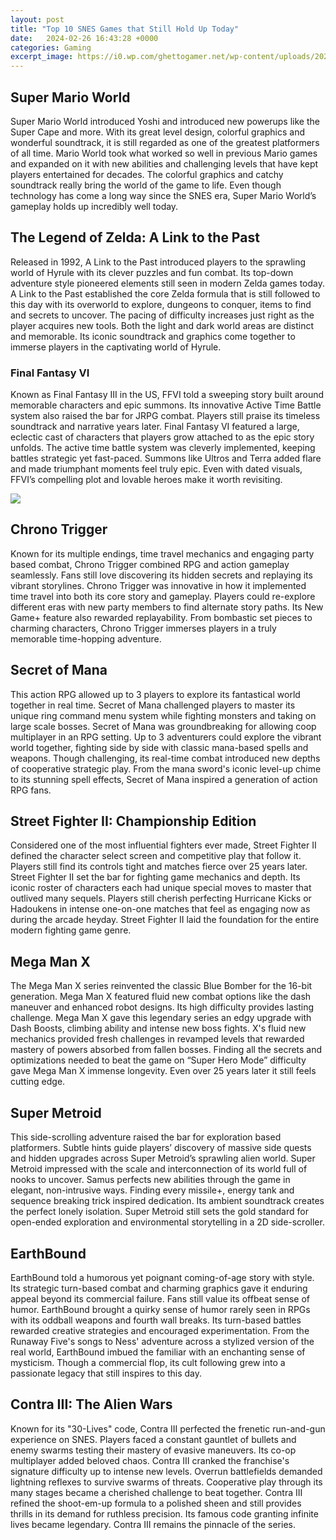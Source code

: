 ```yaml
---
layout: post
title: "Top 10 SNES Games that Still Hold Up Today"
date:   2024-02-26 16:43:28 +0000
categories: Gaming
excerpt_image: https://i0.wp.com/ghettogamer.net/wp-content/uploads/2021/10/donkey-kong-country-2.png?w=1248&amp;ssl=1
---
```


## Super Mario World 
Super Mario World introduced Yoshi and introduced new powerups like the Super Cape and more. With its great level design, colorful graphics and wonderful soundtrack, it is still regarded as one of the greatest platformers of all time. Mario World took what worked so well in previous Mario games and expanded on it with new abilities and challenging levels that have kept players entertained for decades. The colorful graphics and catchy soundtrack really bring the world of the game to life. Even though technology has come a long way since the SNES era, Super Mario World’s gameplay holds up incredibly well today.
## The Legend of Zelda: A Link to the Past
Released in 1992, A Link to the Past introduced players to the sprawling world of Hyrule with its clever puzzles and fun combat. Its top-down adventure style pioneered elements still seen in modern Zelda games today. A Link to the Past established the core Zelda formula that is still followed to this day with its overworld to explore, dungeons to conquer, items to find and secrets to uncover. The pacing of difficulty increases just right as the player acquires new tools. Both the light and dark world areas are distinct and memorable. Its iconic soundtrack and graphics come together to immerse players in the captivating world of Hyrule. 
### Final Fantasy VI
Known as Final Fantasy III in the US, FFVI told a sweeping story built around memorable characters and epic summons. Its innovative Active Time Battle system also raised the bar for JRPG combat. Players still praise its timeless soundtrack and narrative years later. Final Fantasy VI featured a large, eclectic cast of characters that players grow attached to as the epic story unfolds. The active time battle system was cleverly implemented, keeping battles strategic yet fast-paced. Summons like Ultros and Terra added flare and made triumphant moments feel truly epic. Even with dated visuals, FFVI’s compelling plot and lovable heroes make it worth revisiting.

![](https://i0.wp.com/ghettogamer.net/wp-content/uploads/2021/10/donkey-kong-country-2.png?w=1248&amp;ssl=1)
## Chrono Trigger
Known for its multiple endings, time travel mechanics and engaging party based combat, Chrono Trigger combined RPG and action gameplay seamlessly. Fans still love discovering its hidden secrets and replaying its vibrant storylines. Chrono Trigger was innovative in how it implemented time travel into both its core story and gameplay. Players could re-explore different eras with new party members to find alternate story paths. Its New Game+ feature also rewarded replayability. From bombastic set pieces to charming characters, Chrono Trigger immerses players in a truly memorable time-hopping adventure.
## Secret of Mana
This action RPG allowed up to 3 players to explore its fantastical world together in real time. Secret of Mana challenged players to master its unique ring command menu system while fighting monsters and taking on large scale bosses. Secret of Mana was groundbreaking for allowing coop multiplayer in an RPG setting. Up to 3 adventurers could explore the vibrant world together, fighting side by side with classic mana-based spells and weapons. Though challenging, its real-time combat introduced new depths of cooperative strategic play. From the mana sword's iconic level-up chime to its stunning spell effects, Secret of Mana inspired a generation of action RPG fans.
## Street Fighter II: Championship Edition
Considered one of the most influential fighters ever made, Street Fighter II defined the character select screen and competitive play that follow it. Players still find its controls tight and matches fierce over 25 years later. Street Fighter II set the bar for fighting game mechanics and depth. Its iconic roster of characters each had unique special moves to master that outlived many sequels. Players still cherish perfecting Hurricane Kicks or Hadoukens in intense one-on-one matches that feel as engaging now as during the arcade heyday. Street Fighter II laid the foundation for the entire modern fighting game genre.
## Mega Man X  
The Mega Man X series reinvented the classic Blue Bomber for the 16-bit generation. Mega Man X featured fluid new combat options like the dash maneuver and enhanced robot designs. Its high difficulty provides lasting challenge. Mega Man X gave this legendary series an edgy upgrade with Dash Boosts, climbing ability and intense new boss fights. X's fluid new mechanics provided fresh challenges in revamped levels that rewarded mastery of powers absorbed from fallen bosses. Finding all the secrets and optimizations needed to beat the game on “Super Hero Mode” difficulty gave Mega Man X immense longevity. Even over 25 years later it still feels cutting edge.
## Super Metroid
This side-scrolling adventure raised the bar for exploration based platformers. Subtle hints guide players’ discovery of massive side quests and hidden upgrades across Super Metroid’s sprawling alien world. Super Metroid impressed with the scale and interconnection of its world full of nooks to uncover. Samus perfects new abilities through the game in elegant, non-intrusive ways. Finding every missile+, energy tank and sequence breaking trick inspired dedication. Its ambient soundtrack creates the perfect lonely isolation. Super Metroid still sets the gold standard for open-ended exploration and environmental storytelling in a 2D side-scroller. 
## EarthBound
EarthBound told a humorous yet poignant coming-of-age story with style. Its strategic turn-based combat and charming graphics gave it enduring appeal beyond its commercial failure. Fans still value its offbeat sense of humor. EarthBound brought a quirky sense of humor rarely seen in RPGs with its oddball weapons and fourth wall breaks. Its turn-based battles rewarded creative strategies and encouraged experimentation. From the Runaway Five's songs to Ness' adventure across a stylized version of the real world, EarthBound imbued the familiar with an enchanting sense of mysticism. Though a commercial flop, its cult following grew into a passionate legacy that still inspires to this day.  
## Contra III: The Alien Wars
Known for its "30-Lives" code, Contra III perfected the frenetic run-and-gun experience on SNES. Players faced a constant gauntlet of bullets and enemy swarms testing their mastery of evasive maneuvers. Its co-op multiplayer added beloved chaos. Contra III cranked the franchise's signature difficulty up to intense new levels. Overrun battlefields demanded lightning reflexes to survive swarms of threats. Cooperative play through its many stages became a cherished challenge to beat together. Contra III refined the shoot-em-up formula to a polished sheen and still provides thrills in its demand for ruthless precision. Its famous code granting infinite lives became legendary. Contra III remains the pinnacle of the series.